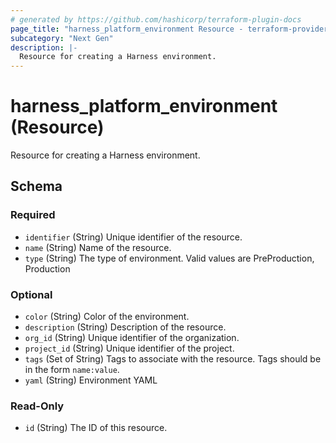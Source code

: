 ```yaml
---
# generated by https://github.com/hashicorp/terraform-plugin-docs
page_title: "harness_platform_environment Resource - terraform-provider-harness"
subcategory: "Next Gen"
description: |-
  Resource for creating a Harness environment.
---
```


# harness_platform_environment (Resource)

Resource for creating a Harness environment.



<!-- schema generated by tfplugindocs -->
## Schema

### Required

- `identifier` (String) Unique identifier of the resource.
- `name` (String) Name of the resource.
- `type` (String) The type of environment. Valid values are PreProduction, Production

### Optional

- `color` (String) Color of the environment.
- `description` (String) Description of the resource.
- `org_id` (String) Unique identifier of the organization.
- `project_id` (String) Unique identifier of the project.
- `tags` (Set of String) Tags to associate with the resource. Tags should be in the form `name:value`.
- `yaml` (String) Environment YAML

### Read-Only

- `id` (String) The ID of this resource.


